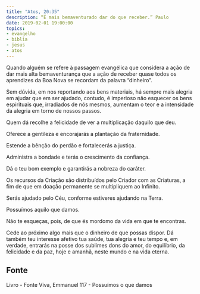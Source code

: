 ```yaml
---
title: "Atos, 20:35"
description: “É mais bem­aventurado dar do que receber.” Paulo
date: 2019-02-01 19:00:00
topics: 
- evangelho
- biblia
- jesus
- atos
---
```


Quando alguém se refere à passagem evangélica que considera a ação de
dar mais alta bem­aventurança que a ação de receber quase todos os aprendizes da
Boa Nova se recordam da palavra “dinheiro”.

Sem dúvida, em nos reportando aos bens materiais, há sempre mais alegria
em ajudar que em ser ajudado, contudo, é imperioso não esquecer os bens espirituais
que, irradiados de nós mesmos, aumentam o teor e a intensidade da alegria em torno
de nossos passos.

Quem dá recolhe a felicidade de ver a multiplicação daquilo que deu.

Oferece a gentileza e encorajarás a plantação da fraternidade.

Estende a bênção do perdão e fortalecerás a justiça.

Administra a bondade e terás o crescimento da confiança.

Dá o teu bom exemplo e garantirás a nobreza do caráter.

Os recursos da Criação são distribuídos pelo Criador com as Criaturas, a
fim de que em doação permanente se multipliquem ao Infinito.

Serás ajudado pelo Céu, conforme estiveres ajudando na Terra.

Possuímos aquilo que damos.

Não te esqueças, pois, de que és mordomo da vida em que te encontras.

Cede ao próximo algo mais que o dinheiro de que possas dispor. Dá
também teu interesse afetivo tua saúde, tua alegria e teu tempo e, em verdade,
entrarás na posse dos sublimes dons do amor, do equilíbrio, da felicidade e da paz,
hoje e amanhã, neste mundo e na vida eterna.


## Fonte
Livro - Fonte Viva, Emmanuel
117 - Possuímos o que damos
